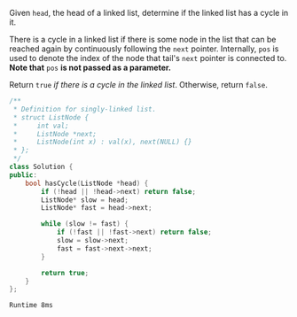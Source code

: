 Given `head`, the head of a linked list, determine if the linked list has a cycle in it.

There is a cycle in a linked list if there is some node in the list that can be reached again by continuously following the `next` pointer. Internally, `pos` is used to denote the index of the node that tail's `next` pointer is connected to. **Note that** `pos` **is not passed as a parameter.**

Return `true` _if there is a cycle in the linked list_. Otherwise, return `false`.

```cpp
/**
 * Definition for singly-linked list.
 * struct ListNode {
 *     int val;
 *     ListNode *next;
 *     ListNode(int x) : val(x), next(NULL) {}
 * };
 */
class Solution {
public:
    bool hasCycle(ListNode *head) {
        if (!head || !head->next) return false;
        ListNode* slow = head;
        ListNode* fast = head->next;

        while (slow != fast) {
            if (!fast || !fast->next) return false;
            slow = slow->next;
            fast = fast->next->next;
        }

        return true;
    }
};
```
`Runtime 8ms`
